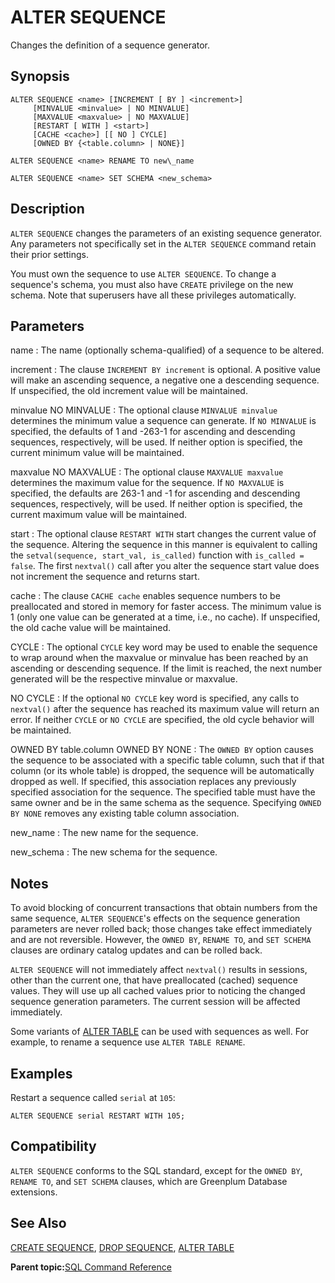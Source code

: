 # ALTER SEQUENCE 

Changes the definition of a sequence generator.

## Synopsis 

``` {#sql_command_synopsis}
ALTER SEQUENCE <name> [INCREMENT [ BY ] <increment>] 
     [MINVALUE <minvalue> | NO MINVALUE] 
     [MAXVALUE <maxvalue> | NO MAXVALUE] 
     [RESTART [ WITH ] <start>] 
     [CACHE <cache>] [[ NO ] CYCLE] 
     [OWNED BY {<table.column> | NONE}]

ALTER SEQUENCE <name> RENAME TO new\_name

ALTER SEQUENCE <name> SET SCHEMA <new_schema>
```

## Description 

`ALTER SEQUENCE` changes the parameters of an existing sequence generator. Any parameters not specifically set in the `ALTER SEQUENCE` command retain their prior settings.

You must own the sequence to use `ALTER SEQUENCE`. To change a sequence's schema, you must also have `CREATE` privilege on the new schema. Note that superusers have all these privileges automatically.

## Parameters 

name
:   The name \(optionally schema-qualified\) of a sequence to be altered.

increment
:   The clause `INCREMENT BY increment` is optional. A positive value will make an ascending sequence, a negative one a descending sequence. If unspecified, the old increment value will be maintained.

minvalue
NO MINVALUE
:   The optional clause `MINVALUE minvalue` determines the minimum value a sequence can generate. If `NO MINVALUE` is specified, the defaults of 1 and -263-1 for ascending and descending sequences, respectively, will be used. If neither option is specified, the current minimum value will be maintained.

maxvalue
NO MAXVALUE
:   The optional clause `MAXVALUE maxvalue` determines the maximum value for the sequence. If `NO MAXVALUE` is specified, the defaults are 263-1 and -1 for ascending and descending sequences, respectively, will be used. If neither option is specified, the current maximum value will be maintained.

start
:   The optional clause `RESTART WITH` start changes the current value of the sequence. Altering the sequence in this manner is equivalent to calling the `setval(sequence, start_val, is_called)` function with `is_called = false`. The first `nextval()` call after you alter the sequence start value does not increment the sequence and returns start.

cache
:   The clause `CACHE cache` enables sequence numbers to be preallocated and stored in memory for faster access. The minimum value is 1 \(only one value can be generated at a time, i.e., no cache\). If unspecified, the old cache value will be maintained.

CYCLE
:   The optional `CYCLE` key word may be used to enable the sequence to wrap around when the maxvalue or minvalue has been reached by an ascending or descending sequence. If the limit is reached, the next number generated will be the respective minvalue or maxvalue.

NO CYCLE
:   If the optional `NO CYCLE` key word is specified, any calls to `nextval()` after the sequence has reached its maximum value will return an error. If neither `CYCLE` or `NO CYCLE` are specified, the old cycle behavior will be maintained.

OWNED BY table.column
OWNED BY NONE
:   The `OWNED BY` option causes the sequence to be associated with a specific table column, such that if that column \(or its whole table\) is dropped, the sequence will be automatically dropped as well. If specified, this association replaces any previously specified association for the sequence. The specified table must have the same owner and be in the same schema as the sequence. Specifying `OWNED BY NONE` removes any existing table column association.

new\_name
:   The new name for the sequence.

new\_schema
:   The new schema for the sequence.

## Notes 

To avoid blocking of concurrent transactions that obtain numbers from the same sequence, `ALTER SEQUENCE`'s effects on the sequence generation parameters are never rolled back; those changes take effect immediately and are not reversible. However, the `OWNED BY`, `RENAME TO`, and `SET SCHEMA` clauses are ordinary catalog updates and can be rolled back.

`ALTER SEQUENCE` will not immediately affect `nextval()` results in sessions, other than the current one, that have preallocated \(cached\) sequence values. They will use up all cached values prior to noticing the changed sequence generation parameters. The current session will be affected immediately.

Some variants of [ALTER TABLE](ALTER_TABLE.html) can be used with sequences as well. For example, to rename a sequence use `ALTER TABLE RENAME`.

## Examples 

Restart a sequence called `serial` at `105`:

```
ALTER SEQUENCE serial RESTART WITH 105;
```

## Compatibility 

`ALTER SEQUENCE` conforms to the SQL standard, except for the `OWNED BY`, `RENAME TO`, and `SET SCHEMA` clauses, which are Greenplum Database extensions.

## See Also 

[CREATE SEQUENCE](CREATE_SEQUENCE.html), [DROP SEQUENCE](DROP_SEQUENCE.html), [ALTER TABLE](ALTER_TABLE.html)

**Parent topic:**[SQL Command Reference](../sql_commands/sql_ref.html)

